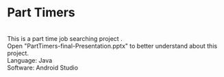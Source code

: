 # Part Timers
<br/> This is a part time job searching project .
<br/> Open "PartTimers-final-Presentation.pptx" to better understand about this project.
<br/> Language: Java
<br/> Software: Android Studio
